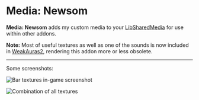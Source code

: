 # Media: Newsom

**Media: Newsom** adds my custom media to your [LibSharedMedia](https://www.wowace.com/projects/libsharedmedia-3-0) for use within other addons.

**Note:** Most of useful textures as well as one of the sounds is now included in [WeakAuras2](https://github.com/WeakAuras/WeakAuras2), rendering this addon more or less obsolete.

---

Some screenshots:

![Bar textures in-game screenshot](https://i.imgur.com/2hps5oX.png)

![Combination of all textures](https://i.imgur.com/FeyO29M.png)

